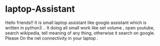 # laptop-Assistant
Hello friends!! It is small laptop assistant like google assistant which is written in python3 .. It doing all small work like set volume , open youtube, search wikipedia, tell meaning of any thing, otherwise it search on google. 
Please On the net connectivity in your laptop
.
